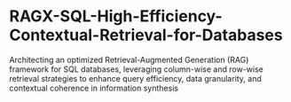 # RAGX-SQL-High-Efficiency-Contextual-Retrieval-for-Databases
Architecting an optimized Retrieval-Augmented Generation (RAG) framework for SQL databases, leveraging column-wise and row-wise retrieval strategies to enhance query efficiency, data granularity, and contextual coherence in information synthesis
